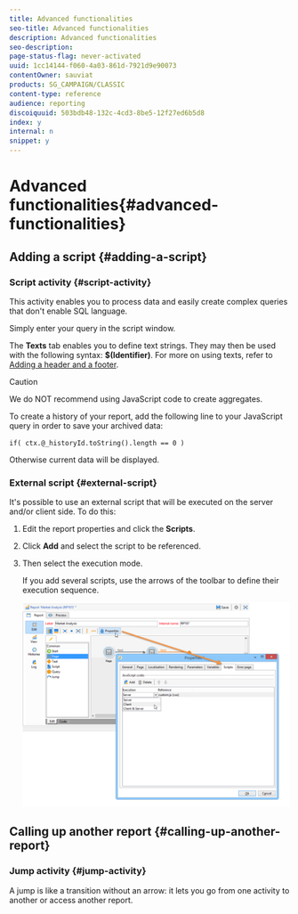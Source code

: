 ```yaml
---
title: Advanced functionalities
seo-title: Advanced functionalities
description: Advanced functionalities
seo-description: 
page-status-flag: never-activated
uuid: 1cc14144-f060-4a03-861d-7921d9e90073
contentOwner: sauviat
products: SG_CAMPAIGN/CLASSIC
content-type: reference
audience: reporting
discoiquuid: 503bdb48-132c-4cd3-8be5-12f27ed6b5d8
index: y
internal: n
snippet: y
---
```


# Advanced functionalities{#advanced-functionalities}

## Adding a script {#adding-a-script}

### Script activity {#script-activity}

This activity enables you to process data and easily create complex queries that don't enable SQL language.

Simply enter your query in the script window.

The **Texts** tab enables you to define text strings. They may then be used with the following syntax: **$(Identifier)**. For more on using texts, refer to [Adding a header and a footer](../../reporting/using/advanced-functionalities.md#adding-a-header-and-a-footer).

>[!CAUTION]
>
>We do NOT recommend using JavaScript code to create aggregates.

To create a history of your report, add the following line to your JavaScript query in order to save your archived data:

```
if( ctx.@_historyId.toString().length == 0 )
```

Otherwise current data will be displayed.

### External script {#external-script}

It's possible to use an external script that will be executed on the server and/or client side. To do this:

1. Edit the report properties and click the **Scripts**.
1. Click **Add** and select the script to be referenced.
1. Then select the execution mode.

   If you add several scripts, use the arrows of the toolbar to define their execution sequence.

   ![](assets/reporting_custom_js.png)

## Calling up another report {#calling-up-another-report}

### Jump activity {#jump-activity}

A jump is like a transition without an arrow: it lets you go from one activity to another or access another report.
